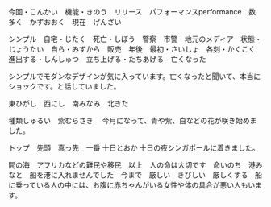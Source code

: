 今回・こんかい　機能・きのう　リリース　パフォーマンスperformance　数多く　かずおおく　現在　げんざい　　

シンプル　自宅・じたく　死亡・しぼう　警察　市警　地元のメディア　状態・じょうたい　自ら・みずから　販売　年後　最初・さいしょ　各刻・かくこく　進出する・しんしゅつ　立ち上げる・たちあげる　亡くなった

シンプルでモダンなデザインが気に入っています。亡くなったと聞いて、本当にショックです。と話していました。

東ひがし　西にし　南みなみ　北きた

種類しゅるい　紫むらさき　
今月になって、青や紫、白などの花が咲き始めました。

トップ　先頭　真っ先　一番
十日とおか
十日の夜シンガポールに着きました。

間の海　アフリカなどの難民や移民　以上　人の命は大切です　命いのち　港みなと　船を港に入れませんでした　今まで　厳しい　きびしい　厳しくする　船に乗っている人の中には、お腹に赤ちゃんがいる女性や体の具合が悪い人もいます。
